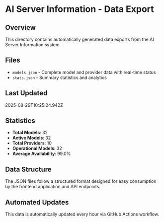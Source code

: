 # AI Server Information - Data Export

## Overview
This directory contains automatically generated data exports from the AI Server Information system.

## Files
- `models.json` - Complete model and provider data with real-time status
- `stats.json` - Summary statistics and analytics

## Last Updated
2025-08-29T10:25:24.942Z

## Statistics
- **Total Models**: 32
- **Active Models**: 32
- **Total Providers**: 10
- **Operational Models**: 32
- **Average Availability**: 99.0%

## Data Structure
The JSON files follow a structured format designed for easy consumption by the frontend application and API endpoints.

## Automated Updates
This data is automatically updated every hour via GitHub Actions workflow.
